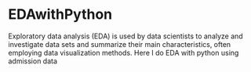 # EDAwithPython
Exploratory data analysis (EDA) is used by data scientists to analyze and investigate data sets and summarize their main characteristics, often employing data visualization methods. Here I do EDA with python using admission data
